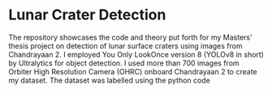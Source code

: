 # Lunar Crater Detection
The repository showcases the code and theory put forth for my Masters' thesis project on detection of lunar surface craters using images from Chandrayaan 2.
I employed You Only LookOnce version 8 (YOLOv8 in short) by Ultralytics for object detection. 
I used more than 700 images from Orbiter High Resolution Camera (OHRC) onboard Chandrayaan 2 to create my dataset. The dataset was labelled using the python code 
